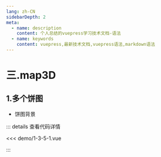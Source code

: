 ```yaml
---
lang: zh-CN
sidebarDepth: 2
meta:
  - name: description
    content: 个人总结的vuepress学习技术文档-语法
  - name: keywords
    content: vuepress,最新技术文档,vuepress语法,markdown语法
---
```


# 三.map3D

## 1.多个饼图

- 饼图背景

  <Container url="https://zhoubichuan.com/resume/?type=echarts&name=1-3-5-1.vue" />

::: details 查看代码详情

<<< demo/1-3-5-1.vue

:::